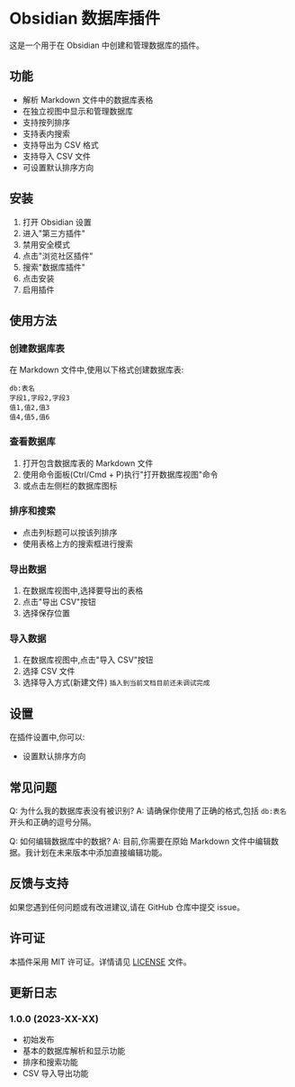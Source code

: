 # Obsidian 数据库插件

这是一个用于在 Obsidian 中创建和管理数据库的插件。

## 功能

- 解析 Markdown 文件中的数据库表格
- 在独立视图中显示和管理数据库
- 支持按列排序
- 支持表内搜索
- 支持导出为 CSV 格式
- 支持导入 CSV 文件
- 可设置默认排序方向

## 安装

1. 打开 Obsidian 设置
2. 进入"第三方插件"
3. 禁用安全模式
4. 点击"浏览社区插件"
5. 搜索"数据库插件"
6. 点击安装
7. 启用插件


## 使用方法

### 创建数据库表

在 Markdown 文件中,使用以下格式创建数据库表:

```
db:表名
字段1,字段2,字段3
值1,值2,值3
值4,值5,值6
```

### 查看数据库

1. 打开包含数据库表的 Markdown 文件
2. 使用命令面板(Ctrl/Cmd + P)执行"打开数据库视图"命令
3. 或点击左侧栏的数据库图标

### 排序和搜索

- 点击列标题可以按该列排序
- 使用表格上方的搜索框进行搜索

### 导出数据

1. 在数据库视图中,选择要导出的表格
2. 点击"导出 CSV"按钮
3. 选择保存位置

### 导入数据

1. 在数据库视图中,点击"导入 CSV"按钮
2. 选择 CSV 文件
3. 选择导入方式(新建文件) `插入到当前文档目前还未调试完成`

## 设置

在插件设置中,你可以:

- 设置默认排序方向

## 常见问题

Q: 为什么我的数据库表没有被识别?
A: 请确保你使用了正确的格式,包括 `db:表名` 开头和正确的逗号分隔。

Q: 如何编辑数据库中的数据?
A: 目前,你需要在原始 Markdown 文件中编辑数据。我计划在未来版本中添加直接编辑功能。

## 反馈与支持

如果您遇到任何问题或有改进建议,请在 GitHub 仓库中提交 issue。

## 许可证

本插件采用 MIT 许可证。详情请见 [LICENSE](LICENSE) 文件。

## 更新日志

### 1.0.0 (2023-XX-XX)
- 初始发布
- 基本的数据库解析和显示功能
- 排序和搜索功能
- CSV 导入导出功能
